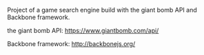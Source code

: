 Project of a game search engine build with the giant bomb API and Backbone framework.

the giant bomb API: https://www.giantbomb.com/api/

Backbone framework: http://backbonejs.org/